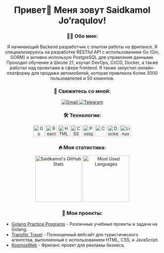 <h1 align="center">Привет👋 Меня зовут Saidkamol Jo’raqulov!</h1>

### 

<h3 align="center">🧑‍💻 Обо мне:</h3>

<p align="center">Я начинающий Backend разработчик с опытом работы на фрилансе. Я специализируюсь на разработке RESTful API с использованием Go (Gin, GORM) и активно использую PostgreSQL для управления данными. Проходил обучение в Школе 21, изучал DevOps, CI/CD, Docker, а также работал над проектами в сфере frontend. Я также запустил онлайн-платформу для продажи автомобилей, которая привлекла более 3000 пользователей и 50 клиентов.</p>

### 

<h3 align="center"> 💬 Свяжитесь со мной:</h3>

<div align="center">
    <a href="mailto:saidkamol.edu@gmail.com">
        <img src="https://img.shields.io/badge/Gmail-D14836?style=for-the-badge&logo=gmail&logoColor=white" alt="Gmail" />
    </a>
    <a href="https://t.me/TheEnd_04">
        <img src="https://img.shields.io/badge/Telegram-0088CC?style=for-the-badge&logo=telegram&logoColor=white" alt="Telegram" />
    </a>
</div>

### 

<h3 align="center">🛠 Технологии:</h3>

<p align="center">
  <img src="https://raw.githubusercontent.com/danielcranney/readme-generator/main/public/icons/skills/go-colored.svg" width="36" height="36" alt="Go" />
  <img src="https://raw.githubusercontent.com/danielcranney/readme-generator/main/public/icons/skills/react-colored.svg" width="36" height="36" alt="React.js" />
  <img src="https://raw.githubusercontent.com/danielcranney/readme-generator/main/public/icons/skills/html5-colored.svg" width="36" height="36" alt="HTML" />
  <img src="https://raw.githubusercontent.com/danielcranney/readme-generator/main/public/icons/skills/css3-colored.svg" width="36" height="36" alt="CSS" />
  <img src="https://raw.githubusercontent.com/danielcranney/readme-generator/main/public/icons/skills/postgresql-colored.svg" width="36" height="36" alt="PostgreSQL" />
  <img src="https://raw.githubusercontent.com/danielcranney/readme-generator/main/public/icons/skills/c-colored.svg" width="36" height="36" alt="C" />
  <img src="https://raw.githubusercontent.com/danielcranney/readme-generator/main/public/icons/skills/docker-colored.svg" width="36" height="36" alt="Docker" />
  <img src="https://raw.githubusercontent.com/danielcranney/readme-generator/main/public/icons/skills/linux-colored.svg" width="36" height="36" alt="Linux" />
<!--   <img src="https://raw.githubusercontent.com/danielcranney/readme-generator/main/public/icons/skills/bash-colored.svg" width="36" height="36" alt="Bash" /> -->
</p>

### 

<h3 align="center">🔥 Моя статистика:</h3>

<div align="center">
  <img src="https://github-readme-stats.vercel.app/api?username=saidkamoldev&hide_title=false&hide_rank=false&show_icons=true&include_all_commits=true&count_private=true&disable_animations=false&theme=dracula&locale=en&hide_border=false&order=1" height="150" alt="Saidkamol's GitHub Stats" />
  <img src="https://github-readme-stats.vercel.app/api/top-langs?username=saidkamoldev&locale=en&hide_title=false&layout=compact&card_width=320&langs_count=5&theme=dracula&hide_border=false&order=2" height="150" alt="Most Used Languages" />
</div>

### 

<h3 align="center">📂 Мои проекты:</h3>

- [Golang Practice Programs](https://github.com/saidkamoldev/golang_practice_programs) - Различные учебные проекты и задачи на Golang.
- [Transfer Travel](https://transfer-travel.uz) - Полноценный вебсайт для туристического агентства, выполненный с использованием HTML, CSS, и JavaScript.
- [KosmosWeb](https://kosmosweb.netlify.app/) - Фриланс проект для рекламы бизнеса.

